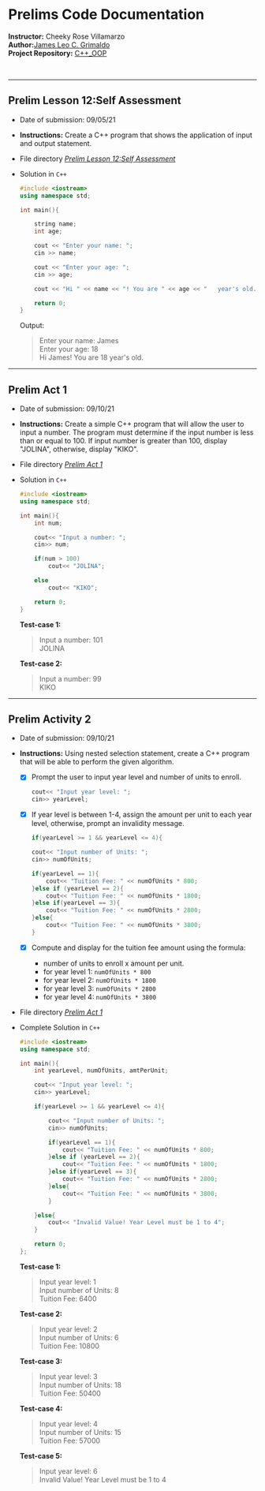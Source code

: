 # Prelims Code Documentation

**Instructor:** Cheeky Rose Villamarzo <br>
**Author:**[James Leo C. Grimaldo](https://github.com/ELGrimaldo) <br>
**Project Repository:** [C++_OOP](https://github.com/ELGrimaldo/CPP_OOP)

<br>

---


## Prelim Lesson 12:Self Assessment

- Date of submission: 09/05/21<br>
- **Instructions:** Create a C++ program that shows the application of input and output statement.
- File directory *[Prelim Lesson 12:Self Assessment](./Activities/act1.cpp)*

- Solution in `C++`
    ```c++
    #include <iostream>
    using namespace std;

    int main(){

        string name;
        int age;

        cout << "Enter your name: ";
        cin >> name; 

        cout << "Enter your age: ";
        cin >> age;

        cout << "Hi " << name << "! You are " << age << "   year's old."; 

        return 0;
    }
    ```
    Output:
    >Enter your name: James <br>
    >Enter your age: 18 <br>
    >Hi James! You are 18 year's old.


---
## Prelim Act 1
- Date of submission: 09/10/21<br>
- **Instructions:** 
Create a simple C++ program that will allow the user to input a number. 
The program must determine if the input number is less than or equal to 100. 
If input number is greater than 100, display "JOLINA", otherwise, display "KIKO".

- File directory *[Prelim Act 1](./Activities/act2.cpp)*
- Solution in `C++`
    ```cpp
    #include <iostream>
    using namespace std;

    int main(){
        int num;

        cout<< "Input a number: ";
        cin>> num;

        if(num > 100)
            cout<< "JOLINA";

        else
            cout<< "KIKO";

        return 0;
    }
    ```
    **Test-case 1:**
    > Input a number: 101 <br>
    > JOLINA

    **Test-case 2:**
    > Input a number: 99 <br>
    > KIKO

---
## Prelim Activity 2
- Date of submission: 09/10/21
- **Instructions:** 
Using nested selection statement,   create a C++ program that will be able to perform the     given algorithm.


    * [x] Prompt the user to input year level and number of units  to enroll. 
        
        ```cpp
        cout<< "Input year level: ";
        cin>> yearLevel;
        ```
    * [x] If year level is between 1-4, assign the amount per  unit to each year level, otherwise, 
    prompt an invalidity message.

        ```cpp
        if(yearLevel >= 1 && yearLevel <= 4){
        
        cout<< "Input number of Units: ";
        cin>> numOfUnits;
        
        if(yearLevel == 1){
            cout<< "Tuition Fee: " << numOfUnits * 800;
        }else if (yearLevel == 2){
            cout<< "Tuition Fee: " << numOfUnits * 1800;
        }else if(yearLevel == 3){
            cout<< "Tuition Fee: " << numOfUnits * 2800;
        }else{
            cout<< "Tuition Fee: " << numOfUnits * 3800;
        }
        ```
    * [x] Compute and display for the tuition fee amount using     the formula: 
        - number of units to enroll x amount per unit.
        - for year level 1: `numOfUnits * 800`
        - for year level 2: `numOfUnits * 1800`
        - for year level 3: `numOfUnits * 2800`
        - for year level 4: `numOfUnits * 3800` 

- File directory *[Prelim Act 1](./Activities/act3.cpp)*
- Complete Solution in `C++`
    ```cpp
    #include <iostream>
    using namespace std;

    int main(){
        int yearLevel, numOfUnits, amtPerUnit;

        cout<< "Input year level: ";
        cin>> yearLevel;

        if(yearLevel >= 1 && yearLevel <= 4){

            cout<< "Input number of Units: ";
            cin>> numOfUnits;

            if(yearLevel == 1){
                cout<< "Tuition Fee: " << numOfUnits * 800;
            }else if (yearLevel == 2){
                cout<< "Tuition Fee: " << numOfUnits * 1800;
            }else if(yearLevel == 3){
                cout<< "Tuition Fee: " << numOfUnits * 2800;
            }else{
                cout<< "Tuition Fee: " << numOfUnits * 3800;
            }

        }else{
            cout<< "Invalid Value! Year Level must be 1 to 4";
        }

        return 0;
    };

    ```
    **Test-case 1:**
    >Input year level: 1 <br>
    >Input number of Units: 8 <br>
    >Tuition Fee: 6400 <br>

    **Test-case 2:**
    >Input year level: 2 <br>
    >Input number of Units: 6 <br>
    >Tuition Fee: 10800 <br>

    **Test-case 3:**
    >Input year level: 3 <br>
    >Input number of Units: 18 <br>
    >Tuition Fee: 50400 <br>

    **Test-case 4:**
    >Input year level: 4 <br>
    >Input number of Units: 15 <br>
    >Tuition Fee: 57000 <br>

    **Test-case 5:**
    >Input year level: 6 <br>
    >Invalid Value! Year Level must be 1 to 4
